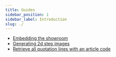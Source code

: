 ```yaml
---
title: Guides
sidebar_position: 1
sidebar_label: Introduction
slug: ./
---
```


* [Embedding the showroom](./embed-showroom)
* [Generating 2d step images](./generating-2d-step-images)
* [Retrieve all quotation lines with an article code](./retrieve-quotation-lines-with-article-code)